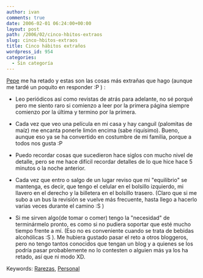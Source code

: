 ```yaml
---
author: ivan
comments: true
date: 2006-02-01 06:24:00+00:00
layout: post
path: /2006/02/cinco-hbitos-extraos
slug: cinco-hbitos-extraos
title: Cinco hábitos extraños
wordpress_id: 954
categories:
  - Sin categoría
---
```


[Pepe](https://pepezurita.blogspot.com/2006/01/cinco-extraos-hbitos.html) me ha retado y estas son las cosas más extrañas que hago (aunque me tardé un poquito en responder :P ) :

- Leo periódicos así como revistas de atrás para adelante, no sé porqué pero me siento raro si comienzo a leer por la primera página siempre comienzo por la última y termino por la primera.
- Cada vez que veo una película en mi casa y hay canguil (palomitas de maíz) me encanta ponerle limón encima (sabe riquísimo). Bueno, aunque eso ya se ha convertido en costumbre de mi familia, porque a todos nos gusta :P

- Puedo recordar cosas que sucedieron hace siglos con mucho nivel de detalle, pero se me hace difícil recordar detalles de lo que hice hace 5 minutos o la noche anterior.
- Cada vez que entro o salgo de un lugar reviso que mi "equilibrio" se mantenga, es decir, que tengo el celular en el bolsillo izquierdo, mi llavero en el derecho y la billetera en el bolsillo trasero. (Claro que si me subo a un bus la revisión se vuelve más frecuente, hasta llego a hacerlo varias veces durante el camino :S )

- Si me sirven algo(de tomar o comer) tengo la "necesidad" de terminármelo pronto, es como si no pudiera soportar que esté mucho tiempo frente a mí. (Eso no es conveniente cuando se trata de bebidas alcohólicas :S ).
  Me hubiera gustado pasar el reto a otros bloggeros, pero no tengo tantos conocidos que tengan un blog y a quienes se los podría pasar probablemente no lo contesten o alguien más ya los ha retado, así que ni modo XD.

Keywords: [Rarezas](https://www.technorati.com/tags/rarezas), [Personal](http://www.technorati.com/tags/personal)
